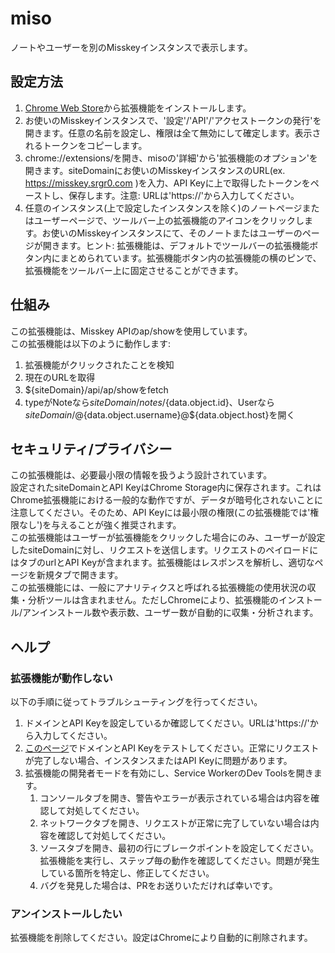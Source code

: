 # miso
ノートやユーザーを別のMisskeyインスタンスで表示します。

## 設定方法
1. [Chrome Web Store](https://chrome.google.com/webstore/detail/miso/gomfgdhiicbpjfojpbabncloffohpbpf)から拡張機能をインストールします。
2. お使いのMisskeyインスタンスで、'設定'/'API'/'アクセストークンの発行'を開きます。任意の名前を設定し、権限は全て無効にして確定します。表示されるトークンをコピーします。
3. chrome://extensions/を開き、misoの'詳細'から'拡張機能のオプション'を開きます。siteDomainにお使いのMisskeyインスタンスのURL(ex. https://misskey.srgr0.com )を入力、API Keyに上で取得したトークンをペーストし、保存します。注意: URLは'https://'から入力してください。
4. 任意のインスタンス(上で設定したインスタンスを除く)のノートページまたはユーザーページで、ツールバー上の拡張機能のアイコンをクリックします。お使いのMisskeyインスタンスにて、そのノートまたはユーザーのページが開きます。ヒント: 拡張機能は、デフォルトでツールバーの拡張機能ボタン内にまとめられています。拡張機能ボタン内の拡張機能の横のピンで、拡張機能をツールバー上に固定させることができます。
## 仕組み
この拡張機能は、Misskey APIのap/showを使用しています。  
この拡張機能は以下のように動作します:  
1. 拡張機能がクリックされたことを検知
2. 現在のURLを取得
3. ${siteDomain}/api/ap/showをfetch
4. typeがNoteなら${siteDomain}/notes/${data.object.id}、Userなら${siteDomain}/@${data.object.username}@${data.object.host}を開く

## セキュリティ/プライバシー
この拡張機能は、必要最小限の情報を扱うよう設計されています。  
設定されたsiteDomainとAPI KeyはChrome Storage内に保存されます。これはChrome拡張機能における一般的な動作ですが、データが暗号化されないことに注意してください。そのため、API Keyには最小限の権限(この拡張機能では'権限なし')を与えることが強く推奨されます。  
この拡張機能はユーザーが拡張機能をクリックした場合にのみ、ユーザーが設定したsiteDomainに対し、リクエストを送信します。リクエストのペイロードにはタブのurlとAPI Keyが含まれます。拡張機能はレスポンスを解析し、適切なページを新規タブで開きます。  
この拡張機能には、一般にアナリティクスと呼ばれる拡張機能の使用状況の収集・分析ツールは含まれません。ただしChromeにより、拡張機能のインストール/アンインストール数や表示数、ユーザー数が自動的に収集・分析されます。  

## ヘルプ
### 拡張機能が動作しない
以下の手順に従ってトラブルシューティングを行ってください。
1. ドメインとAPI Keyを設定しているか確認してください。URLは'https://'から入力してください。
2. [このページ](https://misskey-hub.net/docs/api/endpoints/ap/show.html)でドメインとAPI Keyをテストしてください。正常にリクエストが完了しない場合、インスタンスまたはAPI Keyに問題があります。
3. 拡張機能の開発者モードを有効にし、Service WorkerのDev Toolsを開きます。
   1. コンソールタブを開き、警告やエラーが表示されている場合は内容を確認して対処してください。
   2. ネットワークタブを開き、リクエストが正常に完了していない場合は内容を確認して対処してください。
   3. ソースタブを開き、最初の行にブレークポイントを設定してください。拡張機能を実行し、ステップ毎の動作を確認してください。問題が発生している箇所を特定し、修正してください。
   4. バグを発見した場合は、PRをお送りいただければ幸いです。
### アンインストールしたい
拡張機能を削除してください。設定はChromeにより自動的に削除されます。
